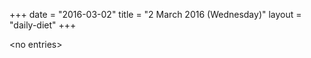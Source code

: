 +++
date = "2016-03-02"
title = "2 March 2016 (Wednesday)"
layout = "daily-diet"
+++


\<no entries\>
